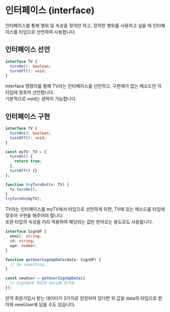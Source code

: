 # 인터페이스 (interface)

인터페이스를 통해 행위 및 속성을 정의만 하고, 정의한 행위를 사용하고 싶을 때 인터페이스를 타입으로 선언하여 사용합니다.

## 인터페이스 선언

```ts
interface TV {
  turnOn(): boolean;
  turnOff(): void;
}
```

interface 명령어를 통해 TV라는 인터페이스를 선언하고, 구현체가 없는 메소드만 각 타입에 맞추어 선언합니다.<br />
기본적으로 void는 생략이 가능합니다.

## 인터페이스 구현

```ts
interface TV {
  turnOn(): boolean;
  turnOff(): void;
}

const myTV: TV = {
  turnOn() {
    return true;
  },
  turnOff() {},
};

function tryTurnOn(tv: TV) {
  tv.turnOn();
}
tryTurnOn(myTV);
```

TV라는 인터페이스를 myTV에서 타입으로 선언하게 되면, TV에 있는 메소드를 타입에 맞추어 구현을 해주어야 합니다. <br />
또한 타입의 속성을 미리 적용하여 해당되는 값만 받아오는 용도로도 사용됩니다.

```ts
interface SignUP {
  email: string;
  id: string;
  age: number;
}

function getUserSignUpData(data: SignUP) {
  // do something..
}

const newUser = getUserSignUpData({
  // SignUp에 해당된 data를 받아옴
});
```

만약 회원가입시 받는 데이터가 3가지로 한정되어 있다면 위 값을 data의 타입으로 받아와 newUser에 담을 수도 있습니다.
